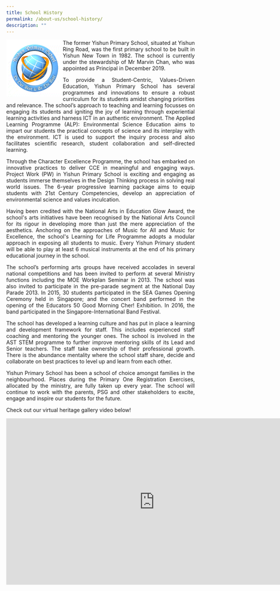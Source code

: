 ```yaml
---
title: School History
permalink: /about-us/school-history/
description: ""
---
```

<img src="/images/About%20us/History/Logo.gif" style="width:30%; float: left">

<p style="text-align: justify;">The former Yishun Primary School, situated at Yishun Ring Road, was the first primary school to be built in Yishun New Town in 1982. The school is currently under the stewardship of Mr Marvin Chan, who was appointed as Principal in December 2019.&nbsp;</p>

<p style="text-align: justify;">To provide a Student-Centric, Values-Driven Education, Yishun Primary School has several programmes and innovations to ensure a robust curriculum for its students amidst changing priorities and relevance. The school’s approach to teaching and learning focusses on engaging its students and igniting the joy of learning through experiential learning activities and harness ICT in an authentic environment. The Applied Learning Programme (ALP): Environmental Science Education aims to impart our students the practical concepts of science and its interplay with the environment. ICT is used to support the inquiry process and also facilitates scientific research, student collaboration and self-directed learning.</p>

<p style="text-align: justify;">Through the Character Excellence Programme, the school has embarked on innovative practices to deliver CCE in meaningful and engaging ways. Project Work (PW) in Yishun Primary School is exciting and engaging as students immerse themselves in the Design Thinking process in solving real world issues. The 6-year progressive learning package aims to equip students with 21st Century Competencies, develop an appreciation of environmental science and values inculcation.</p>

<p style="text-align: justify;">Having been credited with the National Arts in Education Glow Award, the school's arts initiatives have been recognised by the National Arts Council for its rigour in developing more than just the mere appreciation of the aesthetics. Anchoring on the approaches of Music for All and Music for Excellence, the school's Learning for Life Programme adopts a modular approach in exposing all students to music. Every Yishun Primary student will be able to play at least 6 musical instruments at the end of his primary educational journey in the school.</p>

<p style="text-align: justify;">The school’s performing arts groups have received accolades in several national competitions and has been invited to perform at several Ministry functions including the MOE Workplan Seminar in 2013. The school was also invited to participate in the pre-parade segment at the National Day Parade 2013. In 2015, 30 students participated in the SEA Games Opening Ceremony held in Singapore; and the concert band performed in the opening of the Educators 50 Good Morning Cher! Exhibition. In 2016, the band participated in the Singapore-International Band Festival.</p>

<p style="text-align: justify;">The school has developed a learning culture and has put in place a learning and development framework for staff. This includes experienced staff coaching and mentoring the younger ones. The school is involved in the AST STEM programme to further improve mentoring skills of its Lead and Senior teachers. The staff take ownership of their professional growth. There is the abundance mentality where the school staff share, decide and collaborate on best practices to level up and learn from each other.</p>

<p style="text-align: justify;">Yishun Primary School has been a school of choice amongst families in the neighbourhood. Places during the Primary One Registration Exercises, allocated by the ministry, are fully taken up every year. The school will continue to work with the parents, PSG and other stakeholders to excite, engage and inspire our students for the future.</p>

<p style="text-align: justify;">Check out our virtual heritage gallery video below!</p>

<center><iframe width="792" height="445" src="https://www.youtube.com/embed/xgLMrqhmrGY" title="YouTube video player" frameborder="0" allow="accelerometer; autoplay; clipboard-write; encrypted-media; gyroscope; picture-in-picture; web-share" allowfullscreen=""></iframe></center>